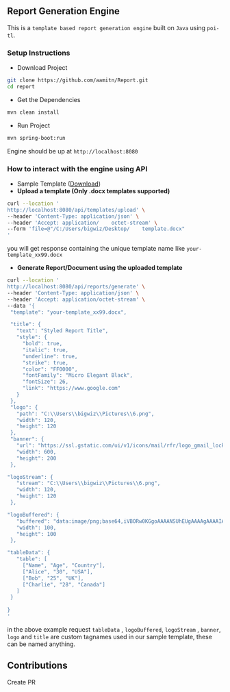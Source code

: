 ## Report Generation Engine

This is a `template based report generation engine` built on `Java` using `poi-tl`.

### Setup Instructions

 - Download Project

 ```sh
git clone https://github.com/aamitn/Report.git
cd report
```
- Get the Dependencies

 ```sh
mvn clean install
```
- Run Project

 ```sh
mvn spring-boot:run
```

Engine should be up at `http://localhost:8080`

### How to interact with the engine using API

- Sample Template ([Download](blob:https://github.com/bf7337b8-6a21-431f-9093-ddae170b7a63))
- **Upload a template (Only .docx templates supported)**

 ```sh
curl --location ' 
http://localhost:8080/api/templates/upload' \
--header 'Content-Type: application/json' \
--header 'Accept: application/    octet-stream' \
--form 'file=@"/C:/Users/bigwiz/Desktop/    template.docx"
'
```
you will get response containing the unique template name like `your-template_xx99.docx`


- **Generate Report/Document  using the uploaded template**

 ```sh
curl --location '
http://localhost:8080/api/reports/generate' \
--header 'Content-Type: application/json' \
--header 'Accept: application/octet-stream' \
--data '{
  "template": "your-template_xx99.docx",

  "title": {
    "text": "Styled Report Title",
    "style": {
      "bold": true,
      "italic": true,
      "underline": true,
      "strike": true,
      "color": "FF0000",
      "fontFamily": "Micro Elegant Black",
      "fontSize": 26,
      "link": "https://www.google.com"
    }
  },
  "logo": {
    "path": "C:\\Users\\bigwiz\\Pictures\\6.png",
    "width": 120,
    "height": 120
  },
  "banner": {
    "url": "https://ssl.gstatic.com/ui/v1/icons/mail/rfr/logo_gmail_lockup_dark_2x_r5.png",
    "width": 600,
    "height": 200
  },

 "logoStream": {
    "stream": "C:\\Users\\bigwiz\\Pictures\\6.png",
    "width": 120,
    "height": 120
  },

 "logoBuffered": {
    "buffered": "data:image/png;base64,iVBORw0KGgoAAAANSUhEUgAAAAgAAAAIAQMAAAD+wSzIAAAABlBMVEX///+/v7+jQ3Y5AAAADklEQVQI12P4AIX8EAgALgAD/aNpbtEAAAAASUVORK5CYII",
    "width": 100,
    "height": 100
  },

 "tableData": {
    "table": [
      ["Name", "Age", "Country"],
      ["Alice", "30", "USA"],
      ["Bob", "25", "UK"],
      ["Charlie", "28", "Canada"]
    ]
  }
  
}
'
```

in the above example request `tableData` , `logoBuffered`, `logoStream` , `banner`, `logo` and `title` are custom tagnames used in our sample template, these can be named anything.


## Contributions
Create PR